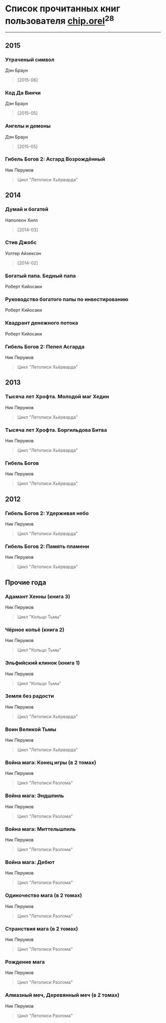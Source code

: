 # Список прочитанных книг пользователя [chip.orel](http://vk.com/id38337584)<sup>28</sup>
---

## 2015

### Утраченый символ
Дэн Браун
> [2015-06] 


### Код Да Винчи
Дэн Браун
> [2015-05] 


### Ангелы и демоны
Дэн Браун
> [2015-05] 


### Гибель Богов 2: Асгард Возрождённый
Ник Перумов
> Цикл "Летописи Хьёрварда"



## 2014

### Думай и богатей
Наполеон Хилл
> [2014-03] 


### Стив Джобс
Уолтер Айзексон
> [2014-02] 


### Богатый папа. Бедный папа
Роберт Кийосаки


### Руководство богатого папы по инвестированию
Роберт Кийосаки


### Квадрант денежного потока
Роберт Кийосаки


### Гибель Богов 2: Пепел Асгарда
Ник Перумов
> Цикл "Летописи Хьёрварда"



## 2013

### Тысяча лет Хрофта. Молодой маг Хедин
Ник Перумов
> Цикл "Летописи Хьёрварда"


### Тысяча лет Хрофта. Боргильдова Битва
Ник Перумов
> Цикл "Летописи Хьёрварда"


### Гибель Богов
Ник Перумов
> Цикл "Летописи Хьёрварда"



## 2012

### Гибель Богов 2: Удерживая небо
Ник Перумов
> Цикл "Летописи Хьёрварда"


### Гибель Богов 2: Память пламени
Ник Перумов
> Цикл "Летописи Хьёрварда"



## Прочие года

### Адамант Хенны (книга 3)
Ник Перумов
> Цикл "Кольцо Тьмы"


### Чёрное копьё (книга 2)
Ник Перумов
> Цикл "Кольцо Тьмы"


### Эльфийский клинок (книга 1)
Ник Перумов
> Цикл "Кольцо Тьмы"


### Земля без радости
Ник Перумов
> Цикл "Летописи Хьёрварда"


### Воин Великой Тьмы
Ник Перумов
> Цикл "Летописи Хьёрварда"


### Война мага: Конец игры (в 2 томах)
Ник Перумов
> Цикл "Летописи Разлома"


### Война мага: Эндшпиль
Ник Перумов
> Цикл "Летописи Разлома"


### Война мага: Миттельшпиль
Ник Перумов
> Цикл "Летописи Разлома"


### Война мага: Дебют
Ник Перумов
> Цикл "Летописи Разлома"


### Одиночество мага (в 2 томах)
Ник Перумов
> Цикл "Летописи Разлома"


### Странствия мага (в 2 томах)
Ник Перумов
> Цикл "Летописи Разлома"


### Рождение мага
Ник Перумов
> Цикл "Летописи Разлома"


### Алмазный меч, Деревянный меч (в 2 томах)
Ник Перумов
> Цикл "Летописи Разлома"



